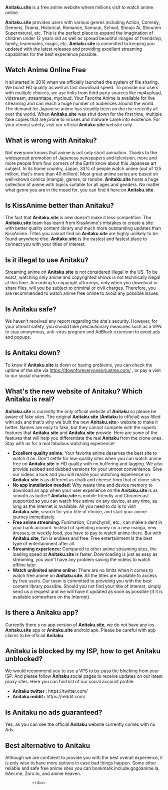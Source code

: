 <a Anitaku href="https://Anitaku.site" >
           </a>

<div class="bg-secondary p-4 p-md-5" bis_skin_checked="1">
					<p><strong>Anitaku.site</strong> is a free anime website where millions visit to watch anime online.</p>
<p><strong>Anitaku.site</strong> provides users with various genres including Action, Comedy, Demons, Drama, Historical,
Romance, Samurai, School, Shoujo Ai, Shounen Supernatural, etc. This is the perfect place to
expand the imagination of children under 12 years old as well as spread beautiful images of
friendship, family, teammates, magic, etc. <strong>Anitaku.site</strong> is committed to keeping you updated with the
latest releases and providing excellent streaming capabilities for the best experience
possible.</p>
<h2 class="mt-h-medium">Watch Anime Online Free</h2>
<p>It all started in 2016 when we officially launched the system of file sharing. We boast HD
quality as well as fast download speed. To provide our users with multiple choices, we use links
from third party sources like mp4upload, vidstream, streamtape, mycloud. Your Favorite Anime is
available for live streaming and can reach a huge number of audiences around the world. The
demand for Japanese anime has steadily been on the rise recently all over the world. When <strong>Anitaku.site</strong> was shut down for the first time, multiple fake copies that are prone to viruses and malware
came into existence. For your utmost safety, visit our official <strong>Anitaku.site</strong> website only.</p>
<h2 class="mt-h-medium">What is wrong with <strong>Anitaku</strong>?</h2>
<p>Not everyone knows that anime is not only short animation. Thanks to the widespread promotion of
Japanese newspapers and television, more and more people from four corners of the Earth know
about this Japanese art subject. In its home country, Japan, 33% of people watch anime (out of
125 million, that's more than 40 million). Most great anime series are based on well-known
comics (manga), games, or ranobe. <strong>Anitaku.site</strong> hosts a huge collection of anime with topics suitable
for all ages and genders. No matter what genre you are in the mood for, you can find it here on
<strong>Anitaku.site</strong>.</p>
<h2 class="mt-h-medium">Is KissAnime better than <strong>Anitaku</strong>?</h2>
<p>The fact that <strong>Anitaku.site</strong> is new doesn't make it less competitive. The <strong>Anitaku.site</strong> team has learnt from
KissAnime's mistakes to create a site with better quality content library and much more
outstanding updates than KissAnime. Titles you cannot find on <strong>Anitaku.site</strong> are highly unlikely to be
found anywhere else. <strong>Anitaku.site</strong> is the easiest and fastest place to connect you with your titles of
interest.</p>
<h2 class="mt-h-medium">Is it illegal to use <strong>Anitaku</strong>?</h2>
<p>Streaming anime on <strong>Anitaku.site</strong> is not considered illegal in the US. To be exact, watching only anime
and copyrighted shows is not technically illegal at this time. According to copyright attorneys,
only when you download or share files, will you be subject to criminal or civil charges.
Therefore, you are recommended to watch anime free online to avoid any possible issues.</p>
<h2 class="mt-h-medium">Is <strong>Anitaku</strong> safe?</h2>
<p>We haven't received any report regarding the site's security. However, for your utmost safety,
you should take precautionary measures such as a VPN to stay anonymous, anti-virus program and
AdBlock extension to avoid ads and popups.</p>
<h2 class="mt-h-medium">Is <strong>Anitaku</strong> down?</h2>
<p>To know if <strong>Anitaku.site</strong> is down or having problems, you can check the uptime of the site via <a href="https://downforeveryoneorjustme.com/" target="_blank">https://downforeveryoneorjustme.com/</a>
, or pay a visit to our social channels.</p>
<h2 class="mt-h-medium">What's the new website of <strong>Anitaku</strong>? Which <strong>Anitaku</strong> is real?</h2>
<p><strong>Anitaku.site</strong> is currently the only official website of <strong>Anitaku</strong> so please be aware of fake sites. The
original <strong>Anitaku.site</strong> (<strong>Anitaku</strong> to official) was filled with ads and that's why we built the new
<strong>Anitaku.site</strong>&gt; website to make it better. Names are easy to fake, but they cannot compete with the
superb features that <strong>Anitaku.site</strong> and <strong>Anitaku.site</strong> provide. Here are some of the features that will
help you differentiate the real <strong>Anitaku</strong> from the clone ones. Stay with us for a real fabulous
watching experience!</p>
<ul>
<li><strong>Excellent quality anime:</strong> Your favorite anime deserves the best site to
watch it on. Don't settle for low-quality sites when you can watch anime free on <strong>Anitaku.site</strong> in
HD quality with no buffering and lagging. We also provide subbed and dubbed versions for
your utmost convenience. Give our videos a look and you will realize your watching
experience on <strong>Anitaku.site</strong> is as different as chalk and cheese from that of clone sites.
</li>
<li><strong>No app installation needed:</strong> Why waste time and device memory to download an
app when your user experience on the <strong>Anitaku.site</strong> is as smooth as butter? <strong>Anitaku.site</strong> is mobile
friendly and Chromecast supported so you can watch free anime on any device, at any time, as
long as the Internet is available. All you need to do is to visit <strong>Anitaku.site</strong>, search for your
title of choice, and start your anime journey immediately.
</li>
<li><strong>Free anime streaming:</strong> Funimation, Crunchyroll, etc., can make a dent in
your bank account. Instead of spending money on a new manga, new dresses, or weekly food,
you have to pay to watch anime there. But with <strong>Anitaku.site</strong>, fun is endless and free. Free
entertainment is the best type of entertainment after all.
</li>
<li><strong>Streaming experience:</strong> Compared to other anime streaming sites, the loading
speed at <strong>Anitaku.site</strong> is faster. Downloading is just as easy as streaming, you won't have any
problem saving the videos to watch offline later.
</li>
<li><strong>Watch unlimited anime online:</strong> There are no limits when it comes to watch
free anime on <strong>Anitaku.site</strong>. All the titles are available to access by free users. Our team is
committed to providing you with the best content library possible. Should you not find your
title of interest, simply send us a request and we will have it updated as soon as possible
(if it is available somewhere on the Internet).
</li>
</ul>
<h2 class="mt-h-medium">Is there a <strong>Anitaku</strong> app?</h2>
<p>Currently there s no app version of <strong>Anitaku.site</strong>, we do not have any ios <strong>Anitaku.site</strong> app or <strong>Anitaku.site</strong> android
apk. Please be careful with app claims to be official <strong>Anitaku</strong>.</p>
<h2 class="mt-h-medium"><strong>Anitaku</strong> is blocked by my ISP, how to get <strong>Anitaku</strong> unblocked?</h2>
<p>We would recommend you to use a VPS to by-pass the blocking from your ISP. And please follow
<strong>Anitaku</strong> social pages to receive updates on our latest proxy sites. Here you can find list of our
social account profile:
</p>
<ul>
<li><strong>Anitaku twitter :</strong> https://twitter.com/</li>
<li><strong>Anitaku reddit :</strong> https://reddit.com/</li>
</ul>
<h2 class="mt-h-medium">Is <strong>Anitaku</strong> no ads guaranteed?</h2>
<p>Yes, as you can see the official <strong>Anitaku</strong> website currently comes with no Ads.</p>
<h2 class="mt-h-medium">Best alternative to <strong>Anitaku</strong></h2>
<p>Although we are confident to provide you with the best overall experience, it is
only wise to have more options in case bad things happen. Some other reliable
and safe free anime sites you can bookmark include gogoanime.la, 6Ani.me, Zoro.to, and
anime heaven.</p>

				</div>
